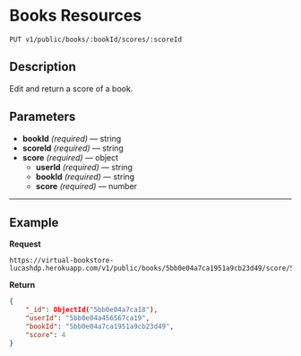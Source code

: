 # Books Resources

    PUT v1/public/books/:bookId/scores/:scoreId

## Description
Edit and return a score of a book.

## Parameters

- **bookId** _(required)_ — string
- **scoreId** _(required)_ — string
- **score** _(required)_ — object
    - **userId** _(required)_ — string
    - **bookId** _(required)_ — string
    - **score** _(required)_ — number

***

## Example
**Request**

    https://virtual-bookstore-lucashdp.herokuapp.com/v1/public/books/5bb0e04a7ca1951a9cb23d49/score/5bb0e04acb23d50

**Return**
``` json
{
    "_id": ObjectId("5bb0e04a7ca18"),
    "userId": "5bb0e04a456567ca19",
    "bookId": "5bb0e04a7ca1951a9cb23d49",
    "score": 4
}
```
